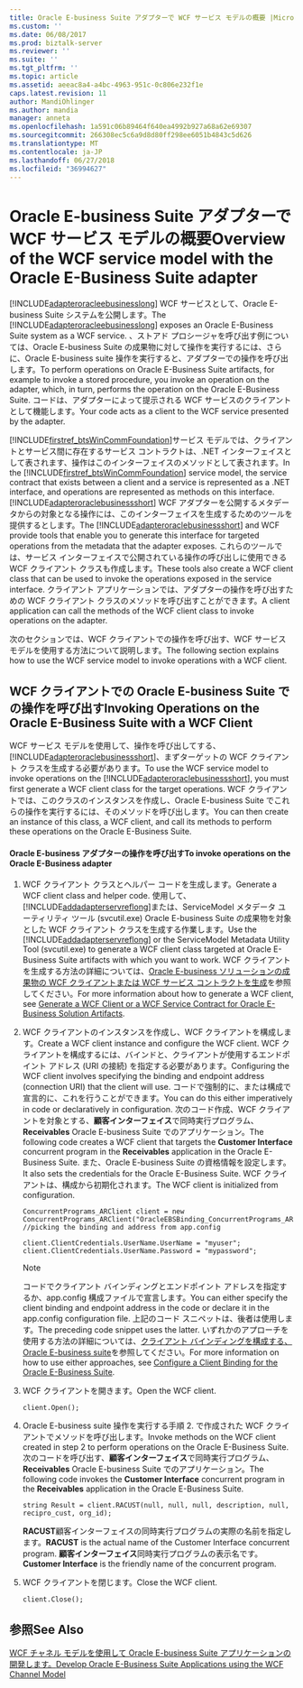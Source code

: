 ```yaml
---
title: Oracle E-business Suite アダプターで WCF サービス モデルの概要 |Microsoft Docs
ms.custom: ''
ms.date: 06/08/2017
ms.prod: biztalk-server
ms.reviewer: ''
ms.suite: ''
ms.tgt_pltfrm: ''
ms.topic: article
ms.assetid: aeeac8a4-a4bc-4963-951c-0c806e232f1e
caps.latest.revision: 11
author: MandiOhlinger
ms.author: mandia
manager: anneta
ms.openlocfilehash: 1a591c06b89464f640ea4992b927a68a62e69307
ms.sourcegitcommit: 266308ec5c6a9d8d80ff298ee6051b4843c5d626
ms.translationtype: MT
ms.contentlocale: ja-JP
ms.lasthandoff: 06/27/2018
ms.locfileid: "36994627"
---
```

# <a name="overview-of-the-wcf-service-model-with-the-oracle-e-business-suite-adapter"></a><span data-ttu-id="1fd71-102">Oracle E-business Suite アダプターで WCF サービス モデルの概要</span><span class="sxs-lookup"><span data-stu-id="1fd71-102">Overview of the WCF service model with the Oracle E-Business Suite adapter</span></span>
<span data-ttu-id="1fd71-103">[!INCLUDE[adapteroracleebusinesslong](../../includes/adapteroracleebusinesslong-md.md)] WCF サービスとして、Oracle E-business Suite システムを公開します。</span><span class="sxs-lookup"><span data-stu-id="1fd71-103">The [!INCLUDE[adapteroracleebusinesslong](../../includes/adapteroracleebusinesslong-md.md)] exposes an Oracle E-Business Suite system as a WCF service.</span></span> <span data-ttu-id="1fd71-104">、ストアド プロシージャを呼び出す例については、Oracle E-business Suite の成果物に対して操作を実行するには、さらに、Oracle E-business suite 操作を実行すると、アダプターでの操作を呼び出します。</span><span class="sxs-lookup"><span data-stu-id="1fd71-104">To perform operations on Oracle E-Business Suite artifacts, for example to invoke a stored procedure, you invoke an operation on the adapter, which, in turn, performs the operation on the Oracle E-Business Suite.</span></span> <span data-ttu-id="1fd71-105">コードは、アダプターによって提示される WCF サービスのクライアントとして機能します。</span><span class="sxs-lookup"><span data-stu-id="1fd71-105">Your code acts as a client to the WCF service presented by the adapter.</span></span>  
  
 <span data-ttu-id="1fd71-106">[!INCLUDE[firstref_btsWinCommFoundation](../../includes/firstref-btswincommfoundation-md.md)]サービス モデルでは、クライアントとサービス間に存在するサービス コントラクトは、.NET インターフェイスとして表されます、操作はこのインターフェイスのメソッドとして表されます。</span><span class="sxs-lookup"><span data-stu-id="1fd71-106">In the [!INCLUDE[firstref_btsWinCommFoundation](../../includes/firstref-btswincommfoundation-md.md)] service model, the service contract that exists between a client and a service is represented as a .NET interface, and operations are represented as methods on this interface.</span></span> <span data-ttu-id="1fd71-107">[!INCLUDE[adapteroraclebusinessshort](../../includes/adapteroraclebusinessshort-md.md)] WCF アダプターを公開するメタデータからの対象となる操作には、このインターフェイスを生成するためのツールを提供するとします。</span><span class="sxs-lookup"><span data-stu-id="1fd71-107">The [!INCLUDE[adapteroraclebusinessshort](../../includes/adapteroraclebusinessshort-md.md)] and WCF provide tools that enable you to generate this interface for targeted operations from the metadata that the adapter exposes.</span></span> <span data-ttu-id="1fd71-108">これらのツールでは、サービス インターフェイスで公開されている操作の呼び出しに使用できる WCF クライアント クラスも作成します。</span><span class="sxs-lookup"><span data-stu-id="1fd71-108">These tools also create a WCF client class that can be used to invoke the operations exposed in the service interface.</span></span> <span data-ttu-id="1fd71-109">クライアント アプリケーションでは、アダプターの操作を呼び出すための WCF クライアント クラスのメソッドを呼び出すことができます。</span><span class="sxs-lookup"><span data-stu-id="1fd71-109">A client application can call the methods of the WCF client class to invoke operations on the adapter.</span></span>  
  
 <span data-ttu-id="1fd71-110">次のセクションでは、WCF クライアントでの操作を呼び出す、WCF サービス モデルを使用する方法について説明します。</span><span class="sxs-lookup"><span data-stu-id="1fd71-110">The following section explains how to use the WCF service model to invoke operations with a WCF client.</span></span>  
  
## <a name="invoking-operations-on-the-oracle-e-business-suite-with-a-wcf-client"></a><span data-ttu-id="1fd71-111">WCF クライアントでの Oracle E-business Suite での操作を呼び出す</span><span class="sxs-lookup"><span data-stu-id="1fd71-111">Invoking Operations on the Oracle E-Business Suite with a WCF Client</span></span>  
 <span data-ttu-id="1fd71-112">WCF サービス モデルを使用して、操作を呼び出してする、 [!INCLUDE[adapteroraclebusinessshort](../../includes/adapteroraclebusinessshort-md.md)]、まずターゲットの WCF クライアント クラスを生成する必要があります。</span><span class="sxs-lookup"><span data-stu-id="1fd71-112">To use the WCF service model to invoke operations on the [!INCLUDE[adapteroraclebusinessshort](../../includes/adapteroraclebusinessshort-md.md)], you must first generate a WCF client class for the target operations.</span></span> <span data-ttu-id="1fd71-113">WCF クライアントでは、このクラスのインスタンスを作成し、Oracle E-business Suite でこれらの操作を実行するには、そのメソッドを呼び出します。</span><span class="sxs-lookup"><span data-stu-id="1fd71-113">You can then create an instance of this class, a WCF client, and call its methods to perform these operations on the Oracle E-Business Suite.</span></span>  
  
#### <a name="to-invoke-operations-on-the-oracle-e-business-adapter"></a><span data-ttu-id="1fd71-114">Oracle E-business アダプターの操作を呼び出す</span><span class="sxs-lookup"><span data-stu-id="1fd71-114">To invoke operations on the Oracle E-Business adapter</span></span>  
  
1. <span data-ttu-id="1fd71-115">WCF クライアント クラスとヘルパー コードを生成します。</span><span class="sxs-lookup"><span data-stu-id="1fd71-115">Generate a WCF client class and helper code.</span></span> <span data-ttu-id="1fd71-116">使用して、[!INCLUDE[addadapterservreflong](../../includes/addadapterservreflong-md.md)]または、ServiceModel メタデータ ユーティリティ ツール (svcutil.exe) Oracle E-business Suite の成果物を対象とした WCF クライアント クラスを生成する作業します。</span><span class="sxs-lookup"><span data-stu-id="1fd71-116">Use the [!INCLUDE[addadapterservreflong](../../includes/addadapterservreflong-md.md)] or the ServiceModel Metadata Utility Tool (svcutil.exe) to generate a WCF client class targeted at Oracle E-Business Suite artifacts with which you want to work.</span></span> <span data-ttu-id="1fd71-117">WCF クライアントを生成する方法の詳細については、[Oracle E-business ソリューションの成果物の WCF クライアントまたは WCF サービス コントラクトを生成](../../adapters-and-accelerators/adapter-oracle-ebs/create-a-wcf-client-or-wcf-service-contract-for-oracle-ebs-solution-artifacts.md)を参照してください。</span><span class="sxs-lookup"><span data-stu-id="1fd71-117">For more information about how to generate a WCF client, see [Generate a WCF Client or a WCF Service Contract for Oracle E-Business Solution Artifacts](../../adapters-and-accelerators/adapter-oracle-ebs/create-a-wcf-client-or-wcf-service-contract-for-oracle-ebs-solution-artifacts.md).</span></span>  
  
2. <span data-ttu-id="1fd71-118">WCF クライアントのインスタンスを作成し、WCF クライアントを構成します。</span><span class="sxs-lookup"><span data-stu-id="1fd71-118">Create a WCF client instance and configure the WCF client.</span></span> <span data-ttu-id="1fd71-119">WCF クライアントを構成するには、バインドと、クライアントが使用するエンドポイント アドレス (URI の接続) を指定する必要があります。</span><span class="sxs-lookup"><span data-stu-id="1fd71-119">Configuring the WCF client involves specifying the binding and endpoint address (connection URI) that the client will use.</span></span> <span data-ttu-id="1fd71-120">コードで強制的に、または構成で宣言的に、これを行うことができます。</span><span class="sxs-lookup"><span data-stu-id="1fd71-120">You can do this either imperatively in code or declaratively in configuration.</span></span> <span data-ttu-id="1fd71-121">次のコード作成、WCF クライアントを対象とする、**顧客インターフェイス**で同時実行プログラム、 **Receivables** Oracle E-business Suite でのアプリケーション。</span><span class="sxs-lookup"><span data-stu-id="1fd71-121">The following code creates a WCF client that targets the **Customer Interface** concurrent program in the **Receivables** application in the Oracle E-Business Suite.</span></span> <span data-ttu-id="1fd71-122">また、Oracle E-business Suite の資格情報を設定します。</span><span class="sxs-lookup"><span data-stu-id="1fd71-122">It also sets the credentials for the Oracle E-Business Suite.</span></span> <span data-ttu-id="1fd71-123">WCF クライアントは、構成から初期化されます。</span><span class="sxs-lookup"><span data-stu-id="1fd71-123">The WCF client is initialized from configuration.</span></span>  
  
   ```  
   ConcurrentPrograms_ARClient client = new ConcurrentPrograms_ARClient("OracleEBSBinding_ConcurrentPrograms_AR"); //picking the binding and address from app.config  
  
   client.ClientCredentials.UserName.UserName = "myuser";  
   client.ClientCredentials.UserName.Password = "mypassword";  
   ```  
  
   > [!NOTE]
   >  <span data-ttu-id="1fd71-124">コードでクライアント バインディングとエンドポイント アドレスを指定するか、app.config 構成ファイルで宣言します。</span><span class="sxs-lookup"><span data-stu-id="1fd71-124">You can either specify the client binding and endpoint address in the code or declare it in the app.config configuration file.</span></span> <span data-ttu-id="1fd71-125">上記のコード スニペットは、後者は使用します。</span><span class="sxs-lookup"><span data-stu-id="1fd71-125">The preceding code snippet uses the latter.</span></span> <span data-ttu-id="1fd71-126">いずれかのアプローチを使用する方法の詳細については、[クライアント バインディングを構成する、Oracle E-business suite](../../adapters-and-accelerators/adapter-oracle-ebs/configure-a-client-binding-for-the-oracle-e-business-suite.md)を参照してください。</span><span class="sxs-lookup"><span data-stu-id="1fd71-126">For more information on how to use either approaches, see [Configure a Client Binding for the Oracle E-Business Suite](../../adapters-and-accelerators/adapter-oracle-ebs/configure-a-client-binding-for-the-oracle-e-business-suite.md).</span></span>  
  
3. <span data-ttu-id="1fd71-127">WCF クライアントを開きます。</span><span class="sxs-lookup"><span data-stu-id="1fd71-127">Open the WCF client.</span></span>  
  
   ```  
   client.Open();  
   ```  
  
4. <span data-ttu-id="1fd71-128">Oracle E-business suite 操作を実行する手順 2. で作成された WCF クライアントでメソッドを呼び出します。</span><span class="sxs-lookup"><span data-stu-id="1fd71-128">Invoke methods on the WCF client created in step 2 to perform operations on the Oracle E-Business Suite.</span></span> <span data-ttu-id="1fd71-129">次のコードを呼び出す、**顧客インターフェイス**で同時実行プログラム、 **Receivables** Oracle E-business Suite でのアプリケーション。</span><span class="sxs-lookup"><span data-stu-id="1fd71-129">The following code invokes the **Customer Interface** concurrent program in the **Receivables** application in the Oracle E-Business Suite.</span></span>  
  
   ```  
   string Result = client.RACUST(null, null, null, description, null, recipro_cust, org_id);  
   ```  
  
    <span data-ttu-id="1fd71-130">**RACUST**顧客インターフェイスの同時実行プログラムの実際の名前を指定します。</span><span class="sxs-lookup"><span data-stu-id="1fd71-130">**RACUST** is the actual name of the Customer Interface concurrent program.</span></span> <span data-ttu-id="1fd71-131">**顧客インターフェイス**同時実行プログラムの表示名です。</span><span class="sxs-lookup"><span data-stu-id="1fd71-131">**Customer Interface** is the friendly name of the concurrent program.</span></span>  
  
5. <span data-ttu-id="1fd71-132">WCF クライアントを閉じます。</span><span class="sxs-lookup"><span data-stu-id="1fd71-132">Close the WCF client.</span></span>  
  
   ```  
   client.Close();  
   ```  
  
## <a name="see-also"></a><span data-ttu-id="1fd71-133">参照</span><span class="sxs-lookup"><span data-stu-id="1fd71-133">See Also</span></span>  
 [<span data-ttu-id="1fd71-134">WCF チャネル モデルを使用して Oracle E-business Suite アプリケーションの開発します。</span><span class="sxs-lookup"><span data-stu-id="1fd71-134">Develop Oracle E-Business Suite Applications using the WCF Channel Model</span></span>](../../adapters-and-accelerators/adapter-oracle-ebs/develop-oracle-e-business-suite-applications-using-the-wcf-service-model.md)